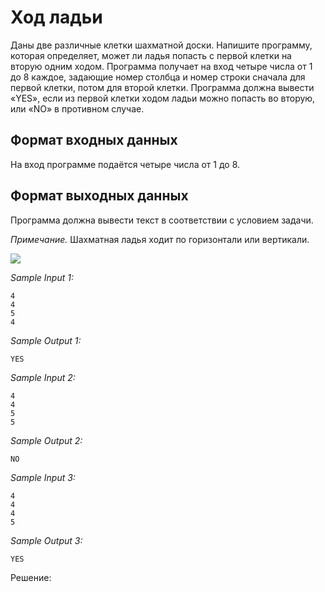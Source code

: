 # Ход ладьи

Даны две различные клетки шахматной доски. Напишите программу, которая определяет, может ли ладья попасть с первой клетки на вторую одним ходом. Программа получает на вход четыре числа от 1 до 8 каждое, задающие номер столбца и номер строки сначала для первой клетки, потом для второй клетки. Программа должна вывести «YES», если из первой клетки ходом ладьи можно попасть во вторую, или «NO» в противном случае.

## Формат входных данных
На вход программе подаётся четыре числа от 1 до 8.

## Формат выходных данных
Программа должна вывести текст в соответствии с условием задачи.

*Примечание.* Шахматная ладья ходит по горизонтали или вертикали.

![](https://ucarecdn.com/c13b2aac-577c-45a5-b29e-7136842cb955/)

*Sample Input 1:*
```
4
4
5
4
```

*Sample Output 1:*
```
YES
```

*Sample Input 2:*
```
4
4
5
5
```

*Sample Output 2:*
```
NO
```

*Sample Input 3:*
```
4
4
4
5
```

*Sample Output 3:*
```
YES
```

Решение:
```python

```
